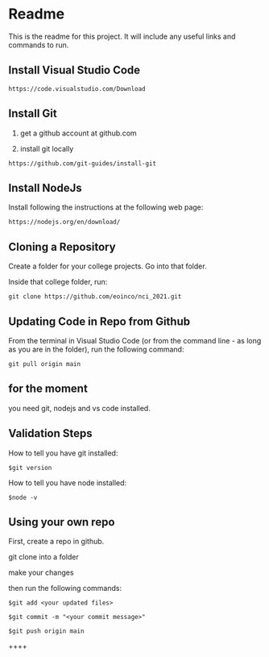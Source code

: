 
# Readme #

This is the readme for this project.  It will include any useful links and commands to run.

## Install Visual Studio Code ##

```https://code.visualstudio.com/Download```

## Install Git ##

1. get a github account at github.com

2. install git locally

```https://github.com/git-guides/install-git```

## Install NodeJs ##

Install following the instructions at the following web page:

```https://nodejs.org/en/download/```

## Cloning a Repository ##

Create a folder for your college projects.  Go into that folder.

Inside that college folder, run:

```git clone https://github.com/eoinco/nci_2021.git```

## Updating Code in Repo from Github ##

From the terminal in Visual Studio Code (or from the command line - as long as you are in the folder), run the following command:

```git pull origin main```

## for the moment ##

you need git, nodejs and vs code installed.

## Validation Steps ##

How to tell you have git installed:

```$git version```

How to tell you have node installed:

```$node -v```

## Using your own repo ##

First, create a repo in github.

git clone into a folder

make your changes

then run the following commands:

```$git add <your updated files>```

```$git commit -m "<your commit message>"```

```$git push origin main```


++++
